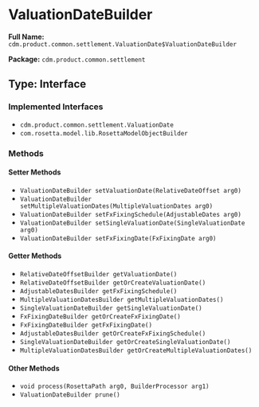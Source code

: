 # ValuationDateBuilder

**Full Name:** `cdm.product.common.settlement.ValuationDate$ValuationDateBuilder`

**Package:** `cdm.product.common.settlement`

## Type: Interface

### Implemented Interfaces

- `cdm.product.common.settlement.ValuationDate`
- `com.rosetta.model.lib.RosettaModelObjectBuilder`

### Methods

#### Setter Methods

- `ValuationDateBuilder setValuationDate(RelativeDateOffset arg0)`
- `ValuationDateBuilder setMultipleValuationDates(MultipleValuationDates arg0)`
- `ValuationDateBuilder setFxFixingSchedule(AdjustableDates arg0)`
- `ValuationDateBuilder setSingleValuationDate(SingleValuationDate arg0)`
- `ValuationDateBuilder setFxFixingDate(FxFixingDate arg0)`

#### Getter Methods

- `RelativeDateOffsetBuilder getValuationDate()`
- `RelativeDateOffsetBuilder getOrCreateValuationDate()`
- `AdjustableDatesBuilder getFxFixingSchedule()`
- `MultipleValuationDatesBuilder getMultipleValuationDates()`
- `SingleValuationDateBuilder getSingleValuationDate()`
- `FxFixingDateBuilder getOrCreateFxFixingDate()`
- `FxFixingDateBuilder getFxFixingDate()`
- `AdjustableDatesBuilder getOrCreateFxFixingSchedule()`
- `SingleValuationDateBuilder getOrCreateSingleValuationDate()`
- `MultipleValuationDatesBuilder getOrCreateMultipleValuationDates()`

#### Other Methods

- `void process(RosettaPath arg0, BuilderProcessor arg1)`
- `ValuationDateBuilder prune()`

